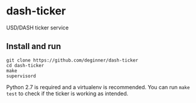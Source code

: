 # dash-ticker
USD/DASH ticker service

## Install and run

```
git clone https://github.com/deginner/dash-ticker
cd dash-ticker
make
supervisord
```

Python 2.7 is required and a virtualenv is recommended. You can run `make test` to check if the ticker is working as intended.

